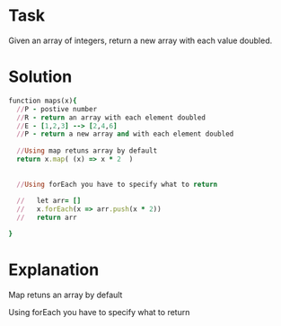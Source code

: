 # Task

Given an array of integers, return a new array with each value doubled.

# Solution

```ruby
function maps(x){
  //P - postive number
  //R - return an array with each element doubled
  //E - [1,2,3] --> [2,4,6]
  //P - return a new array and with each element doubled
 
  //Using map retuns array by default
  return x.map( (x) => x * 2  )
  
  
  //Using forEach you have to specify what to return 
  
  //   let arr= []
  //   x.forEach(x => arr.push(x * 2))
  //   return arr

}
```

# Explanation

Map retuns an array by default
  
  
Using forEach you have to specify what to return 
